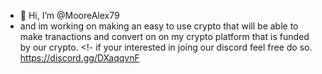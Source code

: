 - 👋 Hi, I’m @MooreAlex79
-   and im working on making an easy to use crypto that will be able to make tranactions and convert on on my crypto platform that is funded by our crypto. 
<!- if your interested in joing our discord feel free do so. https://discord.gg/DXaqqvnF
